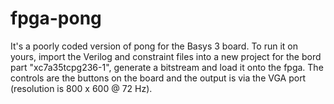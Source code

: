 # fpga-pong
It's a poorly coded version of pong for the Basys 3 board. To run it on yours, import the Verilog and constraint files into a new project for the bord part "xc7a35tcpg236-1", generate a bitstream and load it onto the fpga. The controls are the buttons on the board and the output is via the VGA port (resolution is 800 x 600 @ 72 Hz).
